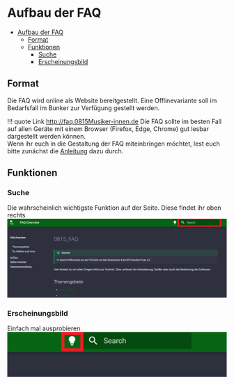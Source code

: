# Aufbau der FAQ

- [Aufbau der FAQ](#aufbau-der-faq)
  - [Format](#format)
  - [Funktionen](#funktionen)
    - [Suche](#suche)
    - [Erscheinungsbild](#erscheinungsbild)

## Format

Die FAQ wird online als Website bereitgestellt. Eine Offlinevariante soll im Bedarfsfall im Bunker zur Verfügung gestellt werden.  

!!! quote Link
    http://faq.0815Musiker-innen.de
Die FAQ sollte im besten Fall auf allen Geräte mit einem Browser (Firefox, Edge, Chrome) gut lesbar dargestellt werden können.  
Wenn ihr euch in die Gestaltung der FAQ miteinbringen möchtet, lest euch bitte zunächst die [Anleitung](diy.md) dazu durch.  

## Funktionen

### Suche

Die wahrscheinlich wichtigste Funktion auf der Seite. Diese findet ihr oben rechts ![SUFU](../images/suchfunktion.png)

### Erscheinungsbild

Einfach mal ausprobieren
![DarkMode](../images/darkMode.png)
